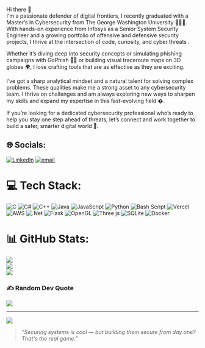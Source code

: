 Hi there 👋 </br>
I'm a passionate defender of digital frontiers, I recently graduated with a Master’s in Cybersecurity from The George Washington University 👨‍🎓🔐. With hands-on experience from Infosys as a Senior System Security Engineer and a growing portfolio of offensive and defensive security projects, I thrive at the intersection of code, curiosity, and cyber threats .

Whether it’s diving deep into security concepts or simulating phishing campaigns with GoPhish 🎯📧 or building visual traceroute maps on 3D globes 🌍, I love crafting tools that are as effective as they are exciting.

I’ve got a sharp analytical mindset and a natural talent for solving complex problems. These qualities make me a strong asset to any cybersecurity team. I thrive on challenges and am always exploring new ways to sharpen my skills and expand my expertise in this fast-evolving field �.

If you’re looking for a dedicated cybersecurity professional who’s ready to help you stay one step ahead of threats, let’s connect and work together to build a safer, smarter digital world 🤝.
<!--
**Abhinavc97/Abhinavc97** is a ✨ _special_ ✨ repository because its `README.md` (this file) appears on your GitHub profile.

Here are some ideas to get you started:

- 🔭 I’m currently working on ...
- 🌱 I’m currently learning ...
- 👯 I’m looking to collaborate on ...
- 🤔 I’m looking for help with ...
- 💬 Ask me about ...
- 📫 How to reach me: ...
- 😄 Pronouns: ...
- ⚡ Fun fact: ...
-->


## 🌐 Socials:
[![LinkedIn](https://img.shields.io/badge/LinkedIn-%230077B5.svg?logo=linkedin&logoColor=white)](https://linkedin.com/in/abhinavc97) [![email](https://img.shields.io/badge/Email-D14836?logo=gmail&logoColor=white)](mailto:abhinav.chaudhary@gwu.edu) 

# 💻 Tech Stack:
![C](https://img.shields.io/badge/c-%2300599C.svg?style=flat-square&logo=c&logoColor=white) ![C#](https://img.shields.io/badge/c%23-%23239120.svg?style=flat-square&logo=csharp&logoColor=white) ![C++](https://img.shields.io/badge/c++-%2300599C.svg?style=flat-square&logo=c%2B%2B&logoColor=white) ![Java](https://img.shields.io/badge/java-%23ED8B00.svg?style=flat-square&logo=openjdk&logoColor=white) ![JavaScript](https://img.shields.io/badge/javascript-%23323330.svg?style=flat-square&logo=javascript&logoColor=%23F7DF1E) ![Python](https://img.shields.io/badge/python-3670A0?style=flat-square&logo=python&logoColor=ffdd54) ![Bash Script](https://img.shields.io/badge/bash_script-%23121011.svg?style=flat-square&logo=gnu-bash&logoColor=white) ![Vercel](https://img.shields.io/badge/vercel-%23000000.svg?style=flat-square&logo=vercel&logoColor=white) ![AWS](https://img.shields.io/badge/AWS-%23FF9900.svg?style=flat-square&logo=amazon-aws&logoColor=white) ![.Net](https://img.shields.io/badge/.NET-5C2D91?style=flat-square&logo=.net&logoColor=white) ![Flask](https://img.shields.io/badge/flask-%23000.svg?style=flat-square&logo=flask&logoColor=white) ![OpenGL](https://img.shields.io/badge/OpenGL-%23FFFFFF.svg?style=flat-square&logo=opengl) ![Three js](https://img.shields.io/badge/threejs-black?style=flat-square&logo=three.js&logoColor=white) ![SQLite](https://img.shields.io/badge/sqlite-%2307405e.svg?style=flat-square&logo=sqlite&logoColor=white) ![Docker](https://img.shields.io/badge/docker-%230db7ed.svg?style=flat-square&logo=docker&logoColor=white)
# 📊 GitHub Stats:
![](https://github-readme-stats.vercel.app/api?username=abhinavc97&theme=dark&hide_border=false&include_all_commits=false&count_private=false)<br/>
![](https://nirzak-streak-stats.vercel.app/?user=abhinavc97&theme=dark&hide_border=false)<br/>
![](https://github-readme-stats.vercel.app/api/top-langs/?username=abhinavc97&theme=dark&hide_border=false&include_all_commits=false&count_private=false&layout=compact)

### ✍️ Random Dev Quote
![](https://quotes-github-readme.vercel.app/api?type=horizontal&theme=tokyonight)

---
[![](https://visitcount.itsvg.in/api?id=abhinavc97&icon=1&color=1)](https://visitcount.itsvg.in)

> *“Securing systems is cool — but building them secure from day one? That's the real game.”*
